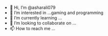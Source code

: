 - 👋 Hi, I’m @asharali079
- 👀 I’m interested in ...gaming and programming
- 🌱 I’m currently learning ...
- 💞️ I’m looking to collaborate on ...
- 📫 How to reach me ...

<!---
asharali079/asharali079 is a ✨ special ✨ repository because its `README.md` (this file) appears on your GitHub profile.
You can click the Preview link to take a look at your changes.
--->
